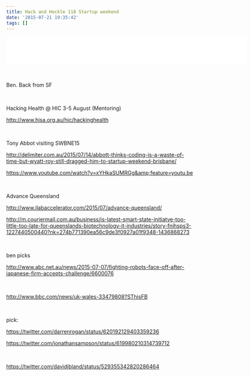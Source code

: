```yaml
---
title: Hack and Heckle 118 Startup weekend
date: '2015-07-21 19:35:42'
tags: []
---
```


<!--more-->

<iframe style="border: none" src="//html5-player.libsyn.com/embed/episode/id/3682710/height/75/width/640/theme/standard/direction/no/autoplay/no/autonext/no/thumbnail/no/preload/no/no_addthis/no/" height="75" width="640" scrolling="no"  allowfullscreen webkitallowfullscreen mozallowfullscreen oallowfullscreen msallowfullscreen></iframe>

&nbsp;

Ben. Back from SF

&nbsp;

Hacking Health @ HIC 3-5 August (Mentoring)

<a href="http://www.hisa.org.au/hic/hackinghealth">http://www.hisa.org.au/hic/hackinghealth</a>

&nbsp;

Tony Abbot visiting SWBNE15

<a href="http://delimiter.com.au/2015/07/14/abbott-thinks-coding-is-a-waste-of-time-but-wyatt-roy-still-dragged-him-to-startup-weekend-brisbane/">http://delimiter.com.au/2015/07/14/abbott-thinks-coding-is-a-waste-of-time-but-wyatt-roy-still-dragged-him-to-startup-weekend-brisbane/</a>

<a href="https://www.youtube.com/watch?v=xYHkaSUMRGg&amp;feature=youtu.be">https://www.youtube.com/watch?v=xYHkaSUMRGg&amp;feature=youtu.be</a>

&nbsp;

Advance Queensland

<a href="http://www.ilabaccelerator.com/2015/07/advance-queensland/">http://www.ilabaccelerator.com/2015/07/advance-queensland/</a>

<a href="http://m.couriermail.com.au/business/is-latest-smart-state-initiatve-too-little-too-late-for-queenslands-biotechnology-it-industries/story-fnihsps3-1227440500440?nk=274b771390ea56c9de3f0927a01f9348-1436868273">http://m.couriermail.com.au/business/is-latest-smart-state-initiatve-too-little-too-late-for-queenslands-biotechnology-it-industries/story-fnihsps3-1227440500440?nk=274b771390ea56c9de3f0927a01f9348-1436868273</a>

&nbsp;

ben picks

<a href="http://www.abc.net.au/news/2015-07-07/fighting-robots-face-off-after-japanese-firm-accepts-challenge/6600076">http://www.abc.net.au/news/2015-07-07/fighting-robots-face-off-after-japanese-firm-accepts-challenge/6600076</a>

&nbsp;

<a href="http://www.bbc.com/news/uk-wales-33479808?SThisFB">http://www.bbc.com/news/uk-wales-33479808?SThisFB</a>

&nbsp;

pick:

<a href="https://twitter.com/darrenrogan/status/620192129403359236">https://twitter.com/darrenrogan/status/620192129403359236</a>

<a href="https://twitter.com/jonathansampson/status/619980210314739712">https://twitter.com/jonathansampson/status/619980210314739712</a>

&nbsp;

<a href="https://twitter.com/davidjbland/status/529355342820286464">https://twitter.com/davidjbland/status/529355342820286464</a>

&nbsp;
